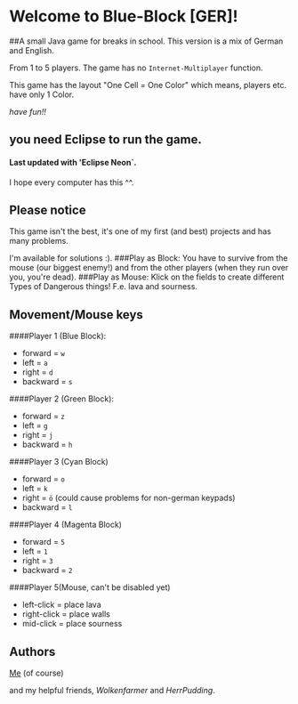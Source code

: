 # Welcome to Blue-Block [GER]!
##A small Java game for breaks in school.
This version is a mix of German and English.

From 1 to 5 players.
The game has no `Internet-Multiplayer` function.

This game has the layout "One Cell = One Color" which means, players etc. have only 1 Color.

_have fun!!_

## you need Eclipse to run the game.
#### Last updated with 'Eclipse Neon`.
I hope every computer has this ^^.

## Please notice
This game isn't the best, it's one of my first (and best) projects and has many problems.

I'm available for solutions :).
###Play as Block:
 You have to survive from the mouse (our biggest enemy!) and from the other players (when they run over you, you're dead).
###Play as Mouse:
 Klick on the fields to create different Types of Dangerous things!
 F.e. lava and sourness. 

## Movement/Mouse keys
####Player 1 (Blue Block):
- forward = `w`
- left = `a`
- right = `d`
- backward = `s`

####Player 2 (Green Block):
- forward = `z`
- left = `g`
- right = `j`
- backward = `h`

####Player 3 (Cyan Block)
- forward = `o`
- left = `k`
- right = `ö` (could cause problems for non-german keypads)
- backward = `l`

####Player 4 (Magenta Block)
- forward = `5`
- left = `1`
- right = `3`
- backward = `2`

####Player 5(Mouse, can't be disabled yet)
- left-click = place lava
- right-click = place walls
- mid-click = place sourness

## Authors
[Me](https://github.com/abc013) (of course)

and my helpful friends,
_Wolkenfarmer_ and _HerrPudding_.

